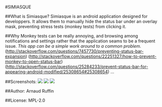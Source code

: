 #SIMIASQUE

##What is Simiasque?
Simiasque is an android application designed for developpers. It allows them to manually hide the status bar under an overlay mask, preventing stress tests (monkey tests) from clicking it.

##Why
Monkey tests can be really annoying, and browsing among notifications and settings rather that the application seams to be a frequent issue. *This app can be a simple work around to a common problem.*
(http://stackoverflow.com/questions/7457730/preventing-status-bar-expansion)
(http://stackoverflow.com/questions/22251327/how-to-prevent-monkey-to-open-status-bar)
(http://stackoverflow.com/questions/25284233/prevent-status-bar-for-appearing-android-modified/25308654#25308654)
...

##Screenshots:
![](http://orange-opensource.github.io/simiasque/images/screenshot01.png)
![](http://orange-opensource.github.io/simiasque/images/screenshot02.png)
![](http://orange-opensource.github.io/simiasque/images/screenshot03.png)


##Author:
Arnaud Ruffin

##License:
MPL-2.0
